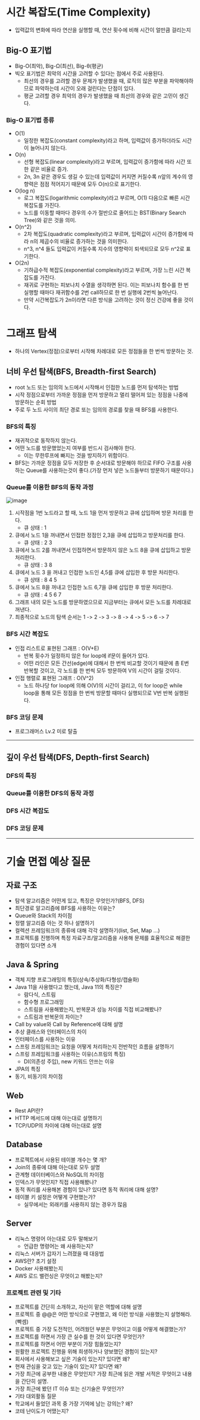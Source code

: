 # 시간 복잡도(Time Complexity)
- 입력값의 변화에 따라 연산을 실행할 때, 연산 횟수에 비해 시간이 얼만큼 걸리는지
## Big-O 표기법
- Big-O(최악), Big-Ω(최선), Big-θ(평균)
- 빅오 표기법은 최악의 시간을 고려할 수 있다는 점에서 주로 사용된다.
  - 최선의 경우를 고려할 경우 문제가 발생했을 때, 로직의 많은 부분을 파악해야하므로 파악하는데 시간이 오래 걸린다는 단점이 있다.
  - 평균 고려할 경우 최악의 경우가 발생했을 때 최선의 경우와 같은 고민이 생긴다.
### Big-O 표기법 종류
- O(1)
  - 일정한 복잡도(constant complexity)라고 하며, 입력값이 증가하더라도 시간이 늘어나지 않는다.
- O(n)
  - 선형 복잡도(linear complexity)라고 부르며, 입력값이 증가함에 따라 시간 또한 같은 비율로 증가.
  - 2n, 3n 같은 경우도 생길 수 있는데 입력값이 커지면 커질수록 n앞의 계수의 영향력은 점점 적어지기 때문에 모두 O(n)으로 표기한다.
- O(log n)
  - 로그 복잡도(logarithmic complexity)라고 부르며, O(1) 다음으로 빠른 시간 복잡도를 가진다.
  - 노드를 이동할 때마다 경우의 수가 절반으로 줄어드는 BST(Binary Search Tree)와 같은 것을 의미.
- O(n^2)
  - 2차 복잡도(quadratic complexity)라고 부르며, 입력값이 시간이 증가함에 따라 n의 제곱수의 비율로 증가하는 것을 의미한다.
  - n^3, n^4 들도 입력값이 커질수록 지수의 영향력이 퇴색되므로 모두 n^2로 표기한다.
- O(2n)
  - 기하급수적 복잡도(exponential complexity)라고 부르며, 가장 느린 시간 복잡도를 가진다.
  - 재귀로 구현하는 피보나치 수열을 생각하면 된다. 이는 피보나치 함수를 한 번 실행할 때마다 재귀함수를 2번 call하므로 한 번 실행에 2번씩 늘어난다.
  - 만약 시간복잡도가 2n이라면 다른 방식을 고려하는 것이 정신 건강에 좋을 것이다.

# 그래프 탐색
- 하나의 Vertex(정점)으로부터 시작해 차례대로 모든 정점들을 한 번씩 방문하는 것.
## 너비 우선 탐색(BFS, Breadth-first Search)
- root 노드 또는 임의의 노드에서 시작해서 인접한 노드를 먼저 탐색하는 방법
- 시작 정점으로부터 가까운 정점을 먼저 방문하고 멀리 떨어져 있는 정점을 나중에 방문하는 순회 방법
- 주로 두 노드 사이의 최단 경로 또는 임의의 경로를 찾을 때 BFS를 사용한다.
### BFS의 특징
- 재귀적으로 동작하지 않는다.
- 어떤 노드를 방문했었는지 여부를 반드시 검사해야 한다.
	- 이는 무한루프에 빠지는 것을 방지하기 위함이다.
- BFS는 가까운 정점을 모두 저장한 후 순서대로 방문해야 하므로 FIFO 구조를 사용하는 Queue를
사용하는것이 좋다.(가장 먼저 넣은 노드들부터 방문하기 때문이다.)
### Queue를 이용한 BFS의 동작 과정
![image](https://github.com/Sangh0Yoon/Tech_Interview_preparation/assets/100823955/37ab5c9d-efcf-4006-856c-ff7331dd3ae0)

1. 시작점을 1번 노드라고 할 때, 노드 1을 먼저 방문하고 큐에 삽입하며 방문 처리를 한다.
   - 큐 상태 : 1
2. 큐에서 노드 1을 꺼내면서 인접한 정점인 2,3을 큐에 삽입하고 방문처리를 한다.
   - 큐 상태 : 2 3
3. 큐에서 노드 2를 꺼내면서 인접하면서 방문하지 않은 노드 8을 큐에 삽입하고 방문 처리한다.
   - 큐 상태 : 3 8
4. 큐에서 노드 3 을 꺼내고 인접한 노드인 4,5를 큐에 삽입한 후 방문 처리한다.
   - 큐 상태 : 8 4 5
5. 큐에서 노드 8을 꺼내고 인접한 노드 6,7을 큐에 삽입한 후 방문 처리한다.
   - 큐 상태 : 4 5 6 7
6. 그래프 내의 모든 노드를 방문하였으므로 지금부터는 큐에서 모든 노드를 차레대로 꺼낸다.
7. 최종적으로 노드의 탐색 순서는 1 -> 2 -> 3 -> 8 -> 4 -> 5 -> 6 -> 7
### BFS 시간 복잡도
- 인접 리스트로 표현된 그래프 : O(V+E)
  - 반복 횟수가 일정하지 않은 for loop에 if문이 들어가 있다.
  - 어떤 라인은 모든 간선(edge)에 대해서 한 번씩 비교할 것이기 때문에 총 E번 반복할 것이고, 각 노드를 한 번씩 모두 방문하여 V의 시간이 걸릴 것이다.
- 인접 행렬로 표현된 그래프 : O(V^2)
  - 노드 하나당 for loop에 의해 O(V)의 시간이 걸리고, 이 for loop은 while loop을 통해 모든 정점을 한 번씩 방문할 때마다 실행되므로 V번 반복 실행된다.
### BFS 코딩 문제
- 프로그래머스 Lv.2 미로 탈출
--------------------------------------
## 깊이 우선 탐색(DFS, Depth-first Search)

### DFS의 특징

### Queue를 이용한 DFS의 동작 과정

### DFS 시간 복잡도

### DFS 코딩 문제
---------------------------------------
# 기술 면접 예상 질문
## 자료 구조
- 탐색 알고리즘은 어떤게 있고, 특징은 무엇인가?(BFS, DFS)
- 최단경로 알고리즘에 BFS를 사용하는 이유는?
- Queue와 Stack의 차이점
- 정렬 알고리즘 아는 것 하나 설명하기
- 컬렉션 프레임워크의 종류에 대해 각각 설명하기(list, Set, Map ...)
- 프로젝트를 진행하며 특정 자료구조/알고리즘을 사용해 문제를 효율적으로 해결한 경험이 있다면 소개
## Java & Spring
- 객체 지향 프로그래밍의 특징(상속/추상화/다형성/캡슐화)
- Java 11을 사용했다고 했는데, Java 11의 특징은?
  - 람다식, 스트림
  - 함수형 프로그래밍
  - 스트림을 사용해봤는지, 반복문과 성능 차이를 직접 비교해봤나?
  - 스트림과 반복문의 차이는?
- Call by value와 Call by Reference에 대해 설명
- 추상 클래스와 인터페이스의 차이
- 인터페이스를 사용하는 이유
- 스프링 프레임워크는 요청을 어떻게 처리하는지 전반적인 흐름을 설명하기
- 스프링 프레임워크를 사용하는 이유(스프링의 특징)
  - DI(의존성 주입), new 키워드 안쓰는 이유
- JPA의 특징
- 동기, 비동기의 차이점
## Web
- Rest API란?
- HTTP 메서드에 대해 아는대로 설명하기
- TCP/UDP의 차이에 대해 아는대로 설명
## Database
- 프로젝트에서 사용된 테이블 개수는 몇 개?
- Join의 종류에 대해 아는대로 모두 설명
- 관계형 데이터베이스와 NoSQL의 차이점
- 인덱스가 무엇인지? 직접 사용해봤나?
- 동적 쿼리를 사용해본 경험이 있나? 있다면 동적 쿼리에 대해 설명?
- 테이블 키 설정은 어떻게 구현했는가?
  - 실무에서는 외래키를 사용하지 않는 경우가 많음
## Server
- 리눅스 명령어 아는대로 모두 말해보기
  - 언급한 명령어는 왜 사용하는지?
- 리눅스 서버가 갑자기 느려졌을 때 대응법
- AWS란? 초기 설정
- Docker 사용해봤는지
- AWS 로드 밸런싱은 무엇이고 해봤는지?
### 프로젝트 관련 및 기타
- 프로젝트를 간단히 소개하고, 자신이 맡은 역할에 대해 설명
- 프로젝트 중 @@은 어떤 방식으로 구현했고, 왜 이런 방식을 사용했는지 설명해라.(빡셈)
- 프로젝트 중 가장 도전적인, 어려웠던 부분은 무엇이고 이를 어떻게 해결했는가?
- 프로젝트를 하면서 가장 큰 실수를 한 것이 있다면 무엇인가?
- 프로젝트를 하면서 어떤 부분이 가장 힘들었는지?
- 원활한 프로젝트 진행을 위해 희생하거나 양보했던 경험이 있는지?
- 회사에서 사용해보고 싶은 기술이 있는지? 있다면 왜?
- 현재 관심을 갖고 있는 기술이 있는지? 있다면 왜?
- 가장 최근에 공부한 내용은 무엇인지? 가장 최근에 읽은 개발 서적은 무엇이고 내용을 간단히 설명.
- 가장 최근에 봤던 IT 이슈 또는 신기술은 무엇인가?
- 기타 대외활동 질문
- 학교에서 들었던 과목 중 가장 기억에 남는 강의는? 왜?
- 코테 난이도가 어땠는지?
